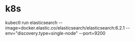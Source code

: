 # k8s




kubectl run elasticsearch --image=docker.elastic.co/elasticsearch/elasticsearch:6.2.1 --env="discovery.type=single-node" --port=9200